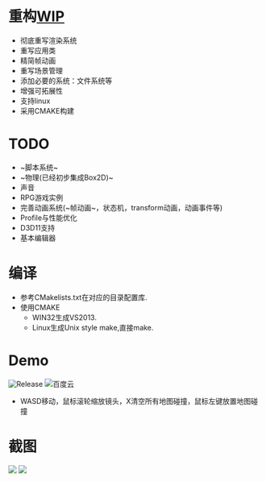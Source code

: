 # 重构[WIP](https://github.com/wubugui/WIP)

-  彻底重写渲染系统
-  重写应用类
-  精简帧动画
-  重写场景管理
-  添加必要的系统：文件系统等
-  增强可拓展性
-  支持linux
-  采用CMAKE构建

# TODO

-  ~脚本系统~
-  ~物理(已经初步集成Box2D)~
-  声音
-  RPG游戏实例
-  完善动画系统(~帧动画~，状态机，transform动画，动画事件等)
-  Profile与性能优化
-  D3D11支持
-  基本编辑器


# 编译

-  参考CMakelists.txt在对应的目录配置库.
-  使用CMAKE
   -  WIN32生成VS2013.
   -  Linux生成Unix style make,直接make.

# Demo

![Release](https://github.com/wubugui/WIPReborn/releases)
![百度云](http://pan.baidu.com/s/1slLPCz7)

-  WASD移动，鼠标滚轮缩放镜头，X清空所有地图碰撞，鼠标左键放置地图碰撞
   
# 截图

![](https://github.com/wubugui/WIPReborn/raw/master/example/1.png)
![](https://github.com/wubugui/FXXKTracer/raw/master/pic/ll.gif)